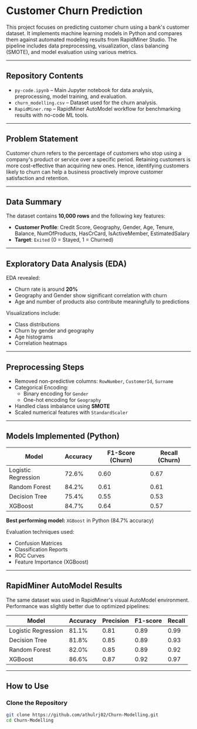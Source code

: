 # Customer Churn Prediction

This project focuses on predicting customer churn using a bank's customer dataset. It implements machine learning models in Python and compares them against automated modeling results from RapidMiner Studio. The pipeline includes data preprocessing, visualization, class balancing (SMOTE), and model evaluation using various metrics.

---

## Repository Contents

- `py-code.ipynb` – Main Jupyter notebook for data analysis, preprocessing, model training, and evaluation.
- `churn_modelling.csv` – Dataset used for the churn analysis.
- `RapidMiner.rmp` – RapidMiner AutoModel workflow for benchmarking results with no-code ML tools.

---

## Problem Statement

Customer churn refers to the percentage of customers who stop using a company's product or service over a specific period. Retaining customers is more cost-effective than acquiring new ones. Hence, identifying customers likely to churn can help a business proactively improve customer satisfaction and retention.

---

## Data Summary

The dataset contains **10,000 rows** and the following key features:

- **Customer Profile**: Credit Score, Geography, Gender, Age, Tenure, Balance, NumOfProducts, HasCrCard, IsActiveMember, EstimatedSalary
- **Target**: `Exited` (0 = Stayed, 1 = Churned)

---

## Exploratory Data Analysis (EDA)

EDA revealed:

- Churn rate is around **20%**
- Geography and Gender show significant correlation with churn
- Age and number of products also contribute meaningfully to predictions

Visualizations include:

- Class distributions
- Churn by gender and geography
- Age histograms
- Correlation heatmaps

---

## Preprocessing Steps

- Removed non-predictive columns: `RowNumber`, `CustomerId`, `Surname`
- Categorical Encoding:
  - Binary encoding for `Gender`
  - One-hot encoding for `Geography`
- Handled class imbalance using **SMOTE**
- Scaled numerical features with `StandardScaler`

---

## Models Implemented (Python)

| Model                 | Accuracy | F1-Score (Churn) | Recall (Churn) |
|----------------------|----------|------------------|----------------|
| Logistic Regression  | 72.6%    | 0.60             | 0.67           |
| Random Forest        | 84.2%    | 0.61             | 0.61           |
| Decision Tree        | 75.4%    | 0.55             | 0.53           |
| XGBoost              | 84.7%    | 0.64             | 0.57           |

**Best performing model:** `XGBoost` in Python (84.7% accuracy)

Evaluation techniques used:
- Confusion Matrices
- Classification Reports
- ROC Curves
- Feature Importance (XGBoost)

---

## RapidMiner AutoModel Results

The same dataset was used in RapidMiner's visual AutoModel environment. Performance was slightly better due to optimized pipelines:

| Model             | Accuracy | Precision | F1-score | Recall |
|------------------|----------|-----------|----------|--------|
| Logistic Regression | 81.1%  | 0.81      | 0.89     | 0.99   |
| Decision Tree       | 81.8%  | 0.85      | 0.89     | 0.93   |
| Random Forest       | 82.0%  | 0.85      | 0.89     | 0.92   |
| XGBoost             | 86.6%  | 0.87      | 0.92     | 0.97   |

---

## How to Use

### Clone the Repository

```bash
git clone https://github.com/athulrj02/Churn-Modelling.git
cd Churn-Modelling


